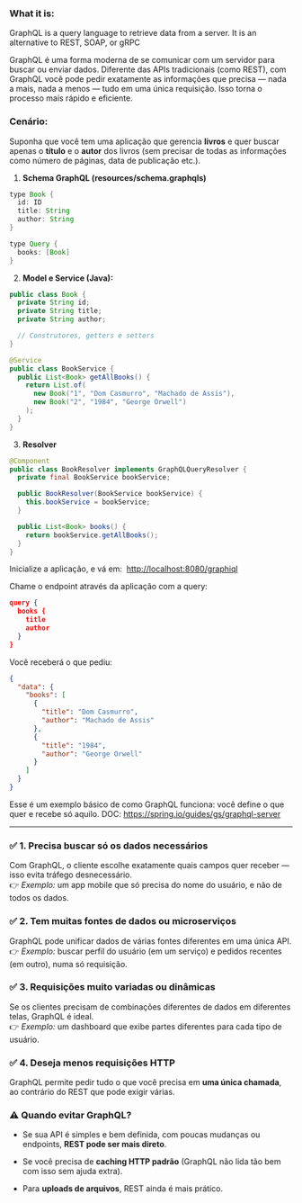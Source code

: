 ### What it is:
GraphQL is a query language to retrieve data from a server. It is an alternative to REST, SOAP, or gRPC

GraphQL é uma forma moderna de se comunicar com um servidor para buscar ou enviar dados. Diferente das APIs tradicionais (como REST), com GraphQL você pode pedir exatamente as informações que precisa — nada a mais, nada a menos — tudo em uma única requisição. Isso torna o processo mais rápido e eficiente.

### Cenário:

Suponha que você tem uma aplicação que gerencia **livros** e quer buscar apenas o **título** e o **autor** dos livros (sem precisar de todas as informações como número de páginas, data de publicação etc.).


1. **Schema GraphQL (resources/schema.graphqls)**
```java
type Book {
  id: ID
  title: String
  author: String
}

type Query {
  books: [Book]
}

```

2. **Model e Service (Java):**
```java
public class Book {
  private String id;
  private String title;
  private String author;

  // Construtores, getters e setters
}
```

```java
@Service
public class BookService {
  public List<Book> getAllBooks() {
    return List.of(
      new Book("1", "Dom Casmurro", "Machado de Assis"),
      new Book("2", "1984", "George Orwell")
    );
  }
}
```

3. **Resolver**
```java
@Component
public class BookResolver implements GraphQLQueryResolver {
  private final BookService bookService;

  public BookResolver(BookService bookService) {
    this.bookService = bookService;
  }

  public List<Book> books() {
    return bookService.getAllBooks();
  }
}

```


Inicialize a aplicação, e vá em:  [http://localhost:8080/graphiql](http://localhost:8080/graphiql)

Chame o endpoint através da aplicação com a query:
```json
query {
  books {
    title
    author
  }
}
```
Você receberá o que pediu:
```json
{
  "data": {
    "books": [
      {
        "title": "Dom Casmurro",
        "author": "Machado de Assis"
      },
      {
        "title": "1984",
        "author": "George Orwell"
      }
    ]
  }
}
```

Esse é um exemplo básico de como GraphQL funciona: você define o que quer e recebe só aquilo.
DOC:
https://spring.io/guides/gs/graphql-server

--------

### ✅ **1. Precisa buscar só os dados necessários**

Com GraphQL, o cliente escolhe exatamente quais campos quer receber — isso evita tráfego desnecessário.  
👉 _Exemplo:_ um app mobile que só precisa do nome do usuário, e não de todos os dados.

### ✅ **2. Tem muitas fontes de dados ou microserviços**

GraphQL pode unificar dados de várias fontes diferentes em uma única API.  
👉 _Exemplo:_ buscar perfil do usuário (em um serviço) e pedidos recentes (em outro), numa só requisição.

### ✅ **3. Requisições muito variadas ou dinâmicas**

Se os clientes precisam de combinações diferentes de dados em diferentes telas, GraphQL é ideal.  
👉 _Exemplo:_ um dashboard que exibe partes diferentes para cada tipo de usuário.

### ✅ **4. Deseja menos requisições HTTP**

GraphQL permite pedir tudo o que você precisa em **uma única chamada**, ao contrário do REST que pode exigir várias.

### ⚠️ **Quando evitar GraphQL?**

- Se sua API é simples e bem definida, com poucas mudanças ou endpoints, **REST pode ser mais direto**.
    
- Se você precisa de **caching HTTP padrão** (GraphQL não lida tão bem com isso sem ajuda extra).
    
- Para **uploads de arquivos**, REST ainda é mais prático.